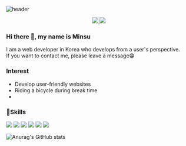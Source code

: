 ![header](https://capsule-render.vercel.app/api?type=waving&color=0:e0c3fc,100:8ec5fc&height=300&section=header&text=MinsuJo%20Web%20Developer&fontSize=60)
<div align=center>
 <a href="matilto:alstn9605@gmail.com">
  <img src="https://img.shields.io/badge/alstn9605@gmail.com-EA4335?style=flat&logo=Gmail&logoColor=white"/>
 </a>
 <a href="https://velog.io/@alstn_dev">
  <img src="https://img.shields.io/badge/Tech blog-20C997?style=flat&logo=Velog&logoColor=white"/>
 </a>
</div>

### Hi there 👋, my name is Minsu
I am a web developer in Korea who develops from a user's perspective.</br>
If you want to contact me, please leave a message😁

### Interest
- Develop user-friendly websites
- Riding a bicycle during break time
- 
### 💪Skills 

 <img src="https://img.shields.io/badge/Java-007396?style=flat&logo=Java&logoColor=white"/> <img src="https://img.shields.io/badge/Spring Boot-6DB33F?style=flat&logo=Spring Boot&logoColor=white"/> <img src="https://img.shields.io/badge/Spring Security-6DB33F?style=flat&logo=Spring Security&logoColor=white"/> <img src="https://img.shields.io/badge/JavaScript-F7DF1E?style=flat&logo=JavaScript&logoColor=white"/> <img src="https://img.shields.io/badge/jQuery-0769AD?style=flat&logo=jQuery&logoColor=white"/> <img src="https://img.shields.io/badge/Thymeleaf-005F0F?style=flat&logo=Thymeleaf&logoColor=white"/>
 </br>

![Anurag's GitHub stats](https://github-readme-stats.vercel.app/api?username=minsu9605&theme=vue-dark&show_icons=true)
